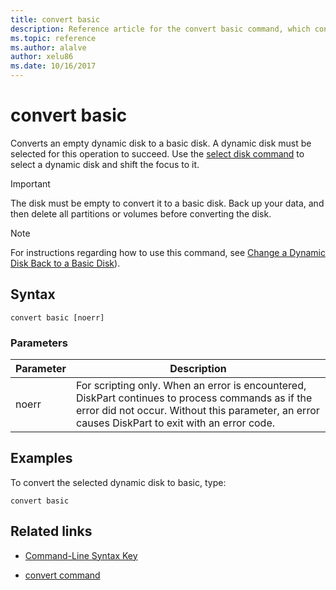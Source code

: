 ```yaml
---
title: convert basic
description: Reference article for the convert basic command, which converts an empty dynamic disk to a basic disk.
ms.topic: reference
ms.author: alalve
author: xelu86
ms.date: 10/16/2017
---
```


# convert basic

Converts an empty dynamic disk to a basic disk. A dynamic disk must be selected for this operation to succeed. Use the [select disk command](select-disk.md) to select a dynamic disk and shift the focus to it.

> [!IMPORTANT]
> The disk must be empty to convert it to a basic disk. Back up your data, and then delete all partitions or volumes before converting the disk.

> [!NOTE]
> For instructions regarding how to use this command, see [Change a Dynamic Disk Back to a Basic Disk](/previous-versions/windows/it-pro/windows-server-2008-r2-and-2008/cc755238(v=ws.11))).

## Syntax

```
convert basic [noerr]
```

### Parameters

| Parameter | Description |
| --------- | ----------- |
| noerr | For scripting only. When an error is encountered, DiskPart continues to process commands as if the error did not occur. Without this parameter, an error causes DiskPart to exit with an error code. |

## Examples

To convert the selected dynamic disk to basic, type:

```
convert basic
```

## Related links

- [Command-Line Syntax Key](command-line-syntax-key.md)

- [convert command](convert.md)
